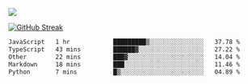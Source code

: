 ![](http://github-profile-summary-cards.vercel.app/api/cards/profile-details?username=sivori&theme=nightowl)

[![GitHub Streak](https://github-readme-streak-stats-murex-one.vercel.app?user=sivori&theme=nightowl&hide_border=true&card_width=700&card_height=200&ring=EBE011&fire=EB9B1B)](https://git.io/streak-stats)

<!--START_SECTION:waka-->

```txt
JavaScript   1 hr            █████████▒░░░░░░░░░░░░░░░   37.78 %
TypeScript   43 mins         ██████▓░░░░░░░░░░░░░░░░░░   27.22 %
Other        22 mins         ███▓░░░░░░░░░░░░░░░░░░░░░   14.04 %
Markdown     18 mins         ███░░░░░░░░░░░░░░░░░░░░░░   11.46 %
Python       7 mins          █▒░░░░░░░░░░░░░░░░░░░░░░░   04.89 %
```

<!--END_SECTION:waka-->

